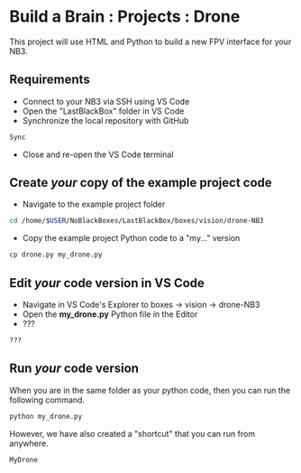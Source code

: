 # Build a Brain : Projects : Drone
This project will use HTML and Python to build a new FPV interface for your NB3.

## Requirements
- Connect to your NB3 via SSH using VS Code
- Open the "LastBlackBox" folder in VS Code
- Synchronize the local repository with GitHub
```bash
Sync
```
- Close and re-open the VS Code terminal

## Create *your* copy of the example project code
- Navigate to the example project folder
```bash
cd /home/$USER/NoBlackBoxes/LastBlackBox/boxes/vision/drone-NB3
```
- Copy the example project Python code to a "my..." version
```bash
cp drone.py my_drone.py
```

## Edit *your* code version in VS Code
- Navigate in VS Code's Explorer to boxes -> vision -> drone-NB3
- Open the **my_drone.py** Python file in the Editor
- ???
```python
???
```

## Run *your* code version
When you are in the same folder as your python code, then you can run the following command.
```bash
python my_drone.py
```
However, we have also created a "shortcut" that you can run from anywhere.
```bash
MyDrone
```